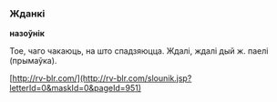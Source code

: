 ### Жданкі
**назоўнік**

Тое, чаго чакаюць, на што спадзяюцца. Ждалі, ждалі дый ж. паелі (прымаўка).

<a rel="author">[http://rv-blr.com/](http://rv-blr.com/slounik.jsp?letterId=0&maskId=0&pageId=951)</a>
